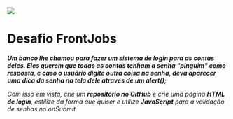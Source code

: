 <img src = "https://github.com/vinga19/Desafio-FrontJobs/tree/master/img/desafio.png" >
 


 <h1> Desafio FrontJobs</h1> 


<b><i>Um banco lhe chamou para fazer um sistema de login para as contas deles. Eles querem que todas as contas tenham a senha "pinguim" como resposta, e caso o usuário digite outra coisa na senha, deva aparecer uma dica da senha na tela dele através de um alert();</i></b>

<i>Com isso em vista, crie um <b>repositório no GitHub</b> e crie uma página <b>HTML de login</b>, estilize da forma que quiser e utilize <b>JavaScript</b> para a validação de senhas no onSubmit.</i>

